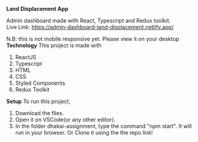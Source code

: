 **Land Displacement App**

Admin dashboard made with React, Typescript and Redux toolkit. <br>
Live Link: https://admin-dashboard-land-displacement.netlify.app/

N.B: this is not mobile responsive yet. Please view it on your desktop <br>
**Technology**
This project is made with

1. ReactJS
2. Typescript
3. HTML
4. CSS
5. Styled Components
6. Redux Toolkit

**Setup**
To run this project,

1. Download the files.
2. Open it on VSCode(or any other editor).
3. In the folder dhakai-assignment, type the command "npm start". It will run in your browser.
   Or Clone it using the the repo link!
